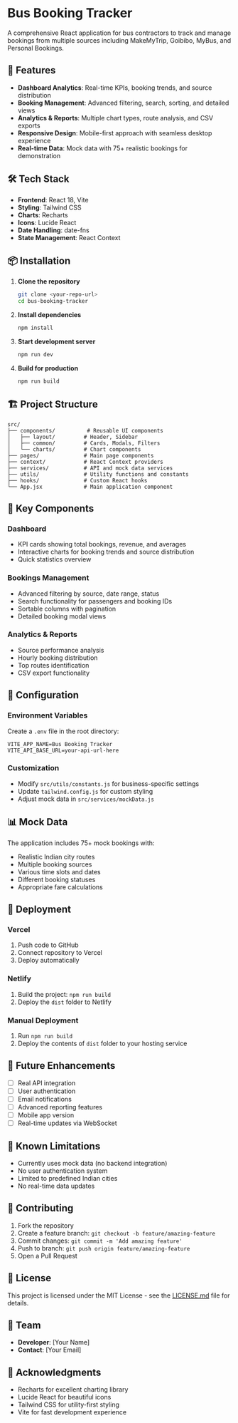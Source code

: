 # Bus Booking Tracker

A comprehensive React application for bus contractors to track and manage bookings from multiple sources including MakeMyTrip, Goibibo, MyBus, and Personal Bookings.

## 🚀 Features

- **Dashboard Analytics**: Real-time KPIs, booking trends, and source distribution
- **Booking Management**: Advanced filtering, search, sorting, and detailed views
- **Analytics & Reports**: Multiple chart types, route analysis, and CSV exports
- **Responsive Design**: Mobile-first approach with seamless desktop experience
- **Real-time Data**: Mock data with 75+ realistic bookings for demonstration

## 🛠️ Tech Stack

- **Frontend**: React 18, Vite
- **Styling**: Tailwind CSS
- **Charts**: Recharts
- **Icons**: Lucide React
- **Date Handling**: date-fns
- **State Management**: React Context

## 📦 Installation

1. **Clone the repository**
   ```bash
   git clone <your-repo-url>
   cd bus-booking-tracker
   ```

2. **Install dependencies**
   ```bash
   npm install
   ```

3. **Start development server**
   ```bash
   npm run dev
   ```

4. **Build for production**
   ```bash
   npm run build
   ```

## 🏗️ Project Structure

```
src/
├── components/          # Reusable UI components
│   ├── layout/         # Header, Sidebar
│   ├── common/         # Cards, Modals, Filters
│   └── charts/         # Chart components
├── pages/              # Main page components
├── context/            # React Context providers
├── services/           # API and mock data services
├── utils/              # Utility functions and constants
├── hooks/              # Custom React hooks
└── App.jsx             # Main application component
```

## 🎯 Key Components

### Dashboard
- KPI cards showing total bookings, revenue, and averages
- Interactive charts for booking trends and source distribution
- Quick statistics overview

### Bookings Management
- Advanced filtering by source, date range, status
- Search functionality for passengers and booking IDs
- Sortable columns with pagination
- Detailed booking modal views

### Analytics & Reports
- Source performance analysis
- Hourly booking distribution
- Top routes identification
- CSV export functionality

## 🔧 Configuration

### Environment Variables
Create a `.env` file in the root directory:
```env
VITE_APP_NAME=Bus Booking Tracker
VITE_API_BASE_URL=your-api-url-here
```

### Customization
- Modify `src/utils/constants.js` for business-specific settings
- Update `tailwind.config.js` for custom styling
- Adjust mock data in `src/services/mockData.js`

## 📊 Mock Data

The application includes 75+ mock bookings with:
- Realistic Indian city routes
- Multiple booking sources
- Various time slots and dates
- Different booking statuses
- Appropriate fare calculations

## 🚀 Deployment

### Vercel
1. Push code to GitHub
2. Connect repository to Vercel
3. Deploy automatically

### Netlify
1. Build the project: `npm run build`
2. Deploy the `dist` folder to Netlify

### Manual Deployment
1. Run `npm run build`
2. Deploy the contents of `dist` folder to your hosting service

## 🔮 Future Enhancements

- [ ] Real API integration
- [ ] User authentication
- [ ] Email notifications
- [ ] Advanced reporting features
- [ ] Mobile app version
- [ ] Real-time updates via WebSocket

## 🐛 Known Limitations

- Currently uses mock data (no backend integration)
- No user authentication system
- Limited to predefined Indian cities
- No real-time data updates

## 🤝 Contributing

1. Fork the repository
2. Create a feature branch: `git checkout -b feature/amazing-feature`
3. Commit changes: `git commit -m 'Add amazing feature'`
4. Push to branch: `git push origin feature/amazing-feature`
5. Open a Pull Request

## 📄 License

This project is licensed under the MIT License - see the [LICENSE.md](LICENSE.md) file for details.

## 👥 Team

- **Developer**: [Your Name]
- **Contact**: [Your Email]

## 🙏 Acknowledgments

- Recharts for excellent charting library
- Lucide React for beautiful icons
- Tailwind CSS for utility-first styling
- Vite for fast development experience